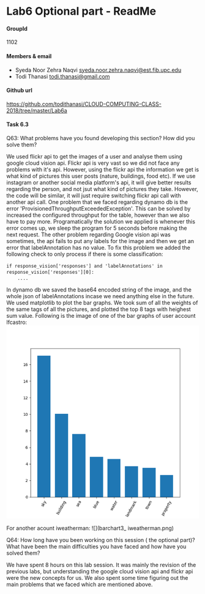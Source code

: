 # Lab6 Optional part - ReadMe

#### GroupId
1102

#### Members & email
- Syeda Noor Zehra Naqvi         <syeda.noor.zehra.naqvi@est.fib.upc.edu>
- Todi Thanasi                   <todi.thanasi@gmail.com>
                         
#### Github url
https://github.com/todithanasi/CLOUD-COMPUTING-CLASS-2018/tree/master/Lab6a

#### Task 6.3

Q63: What problems have you found developing this section? How did you solve them?

We used flickr api to get the images of a user and analyse them using google cloud vision api. Flickr api is very vast so we did not face any problems with it's api. However, using the flickr api the information we get is what kind of pictures this user posts (nature, buildings, food etc).
If we use instagram or another social media platform's api, it will give better results regarding the person, and not jsut what kind of pictures they take. However, the code will be similar, it will just require switching flickr api call with another api call.
One problem that we faced regarding dynamo db is the error 'ProvisionedThroughputExceededException'. This can be solved by increased the configured throughput for the table, however than we also have to pay more. Programatically the solution we applied is whenever this error comes up, we sleep the program for 5 seconds before making the next request. 
The other problem regarding Google vision api was sometimes, the api fails to put any labels for the image and then we get an error that labelAnnotation has no value. To fix this problem we added the following check to only process if there is some classification:

```
if response_vision['responses'] and 'labelAnnotations' in response_vision['responses'][0]:
	....
```
In dynamo db we saved the base64 encoded string of the image, and the whole json of labelAnnotations incase we need anything else in the future. 
We used matplotlib to plot the bar graphs. We took sum of all the weights of the same tags of all the pictures, and plotted the top 8 tags with heighest sum value. 
Following is the image of one of the bar graphs of user account lfcastro:
![](barchart2_lfcastro.png)

For another acount iweatherman:
![](barchart3_ iweatherman.png)

Q64: How long have you been working on this session ( the optional part)? What have been the main difficulties you have faced and how have you solved them?

We have spent 8 hours on this lab session. It was mainly the revision of the previous labs, but understanding the google cloud vision api and flickr api were the new concepts for us.
We also spent some time figuring out the main problems that we faced which are mentioned above.